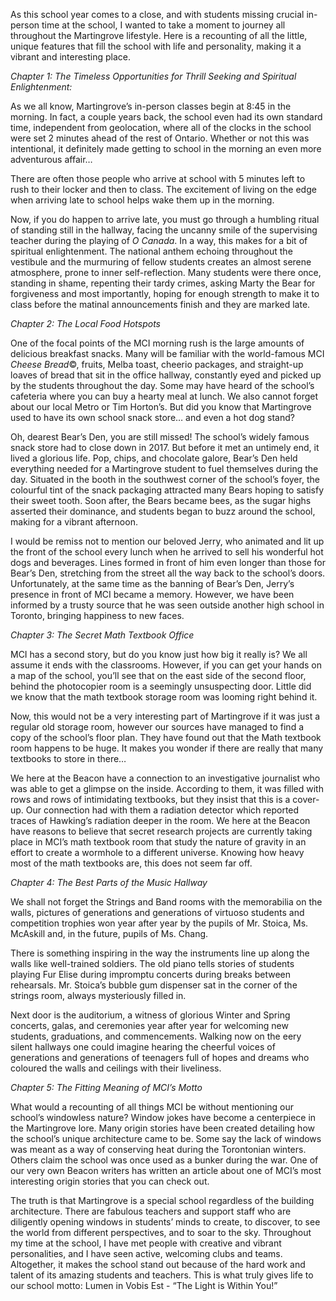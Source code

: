 

As this school year comes to a close, and with students missing crucial
in-person time at the school, I wanted to take a moment to journey all
throughout the Martingrove lifestyle. Here is a recounting of all the
little, unique features that fill the school with life and personality,
making it a vibrant and interesting place.

*Chapter 1: The Timeless Opportunities for Thrill Seeking and Spiritual
Enlightenment:*

As we all know, Martingrove’s in-person classes begin at 8:45 in the
morning. In fact, a couple years back, the school even had its own
standard time, independent from geolocation, where all of the clocks in
the school were set 2 minutes ahead of the rest of Ontario. Whether or
not this was intentional, it definitely made getting to school in the
morning an even more adventurous affair…

There are often those people who arrive at school with 5 minutes left to
rush to their locker and then to class. The excitement of living on the
edge when arriving late to school helps wake them up in the morning.

Now, if you do happen to arrive late, you must go through a humbling
ritual of standing still in the hallway, facing the uncanny smile of the
supervising teacher during the playing of *O Canada*. In a way, this
makes for a bit of spiritual enlightenment. The national anthem echoing
throughout the vestibule and the murmuring of fellow students creates an
almost serene atmosphere, prone to inner self-reflection. Many students
were there once, standing in shame, repenting their tardy crimes, asking
Marty the Bear for forgiveness and most importantly, hoping for enough
strength to make it to class before the matinal announcements finish and
they are marked late.

*Chapter 2: The Local Food Hotspots*

One of the focal points of the MCI morning rush is the large amounts of
delicious breakfast snacks. Many will be familiar with the world-famous
MCI *Cheese Bread*©, fruits, Melba toast, cheerio packages, and
straight-up loaves of bread that sit in the office hallway, constantly
eyed and picked up by the students throughout the day. Some may have
heard of the school’s cafeteria where you can buy a hearty meal at
lunch. We also cannot forget about our local Metro or Tim Horton’s. But
did you know that Martingrove used to have its own school snack store…
and even a hot dog stand?

Oh, dearest Bear’s Den, you are still missed! The school’s widely famous
snack store had to close down in 2017. But before it met an untimely
end, it lived a glorious life. Pop, chips, and chocolate galore, Bear’s
Den held everything needed for a Martingrove student to fuel themselves
during the day. Situated in the booth in the southwest corner of the
school’s foyer, the colourful tint of the snack packaging attracted many
Bears hoping to satisfy their sweet tooth. Soon after, the Bears became
bees, as the sugar highs asserted their dominance, and students began to
buzz around the school, making for a vibrant afternoon.

I would be remiss not to mention our beloved Jerry, who animated and lit
up the front of the school every lunch when he arrived to sell his
wonderful hot dogs and beverages. Lines formed in front of him even
longer than those for Bear’s Den, stretching from the street all the way
back to the school’s doors. Unfortunately, at the same time as the
banning of Bear’s Den, Jerry’s presence in front of MCI became a memory.
However, we have been informed by a trusty source that he was seen
outside another high school in Toronto, bringing happiness to new faces.

*Chapter 3: The Secret Math Textbook Office*

MCI has a second story, but do you know just how big it really is? We
all assume it ends with the classrooms. However, if you can get your
hands on a map of the school, you’ll see that on the east side of the
second floor, behind the photocopier room is a seemingly unsuspecting
door. Little did we know that the math textbook storage room was looming
right behind it.

Now, this would not be a very interesting part of Martingrove if it was
just a regular old storage room, however our sources have managed to
find a copy of the school’s floor plan. They have found out that the
Math textbook room happens to be huge. It makes you wonder if there are
really that many textbooks to store in there…

We here at the Beacon have a connection to an investigative journalist
who was able to get a glimpse on the inside. According to them, it was
filled with rows and rows of intimidating textbooks, but they insist
that this is a cover-up. Our connection had with them a radiation
detector which reported traces of Hawking’s radiation deeper in the
room. We here at the Beacon have reasons to believe that secret research
projects are currently taking place in MCI’s math textbook room that
study the nature of gravity in an effort to create a wormhole to a
different universe. Knowing how heavy most of the math textbooks are,
this does not seem far off.

*Chapter 4: The Best Parts of the Music Hallway*

We shall not forget the Strings and Band rooms with the memorabilia on
the walls, pictures of generations and generations of virtuoso students
and competition trophies won year after year by the pupils of Mr.
Stoica, Ms. McAskill and, in the future, pupils of Ms. Chang.

There is something inspiring in the way the instruments line up along
the walls like well-trained soldiers. The old piano tells stories of
students playing Fur Elise during impromptu concerts during breaks
between rehearsals. Mr. Stoica’s bubble gum dispenser sat in the corner
of the strings room, always mysteriously filled in.

Next door is the auditorium, a witness of glorious Winter and Spring
concerts, galas, and ceremonies year after year for welcoming new
students, graduations, and commencements. Walking now on the eery silent
hallways one could imagine hearing the cheerful voices of generations
and generations of teenagers full of hopes and dreams who coloured the
walls and ceilings with their liveliness.

*Chapter 5: The Fitting Meaning of MCI’s Motto*

What would a recounting of all things MCI be without mentioning our
school’s windowless nature? Window jokes have become a centerpiece in
the Martingrove lore. Many origin stories have been created detailing
how the school’s unique architecture came to be. Some say the lack of
windows was meant as a way of conserving heat during the Torontonian
winters. Others claim the school was once used as a bunker during the
war. One of our very own Beacon writers has written an article about one
of MCI’s most interesting origin stories that you can check out.

The truth is that Martingrove is a special school regardless of the
building architecture. There are fabulous teachers and support staff who
are diligently opening windows in students’ minds to create, to
discover, to see the world from different perspectives, and to soar to
the sky. Throughout my time at the school, I have met people with
creative and vibrant personalities, and I have seen active, welcoming
clubs and teams. Altogether, it makes the school stand out because of
the hard work and talent of its amazing students and teachers. This is
what truly gives life to our school motto: Lumen in Vobis Est - “The
Light is Within You!”
